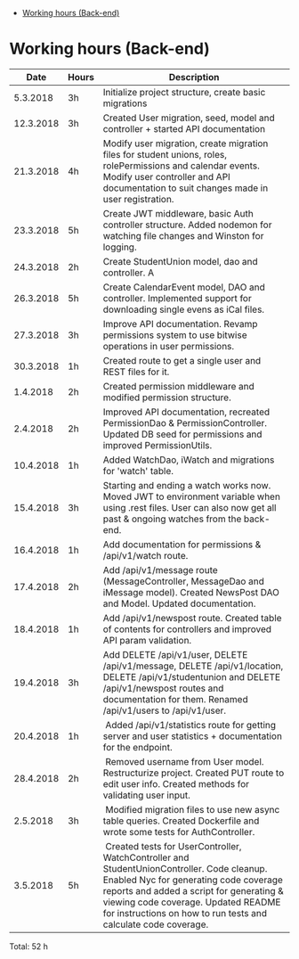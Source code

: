 <!-- START doctoc generated TOC please keep comment here to allow auto update -->
<!-- DON'T EDIT THIS SECTION, INSTEAD RE-RUN doctoc TO UPDATE -->
<!-- DON'T EDIT THIS SECTION, INSTEAD RE-RUN doctoc TO UPDATE -->

- [Working hours (Back-end)](#working-hours-back-end)

<!-- END doctoc generated TOC please keep comment here to allow auto update -->

# Working hours (Back-end)

| Date      | Hours | Description                                                                                                                                                                                                                                                                               |
| --------- | ----- | ----------------------------------------------------------------------------------------------------------------------------------------------------------------------------------------------------------------------------------------------------------------------------------------- |
| 5.3.2018  | 3h    | Initialize project structure, create basic migrations                                                                                                                                                                                                                                     |
| 12.3.2018 | 3h    | Created User migration, seed, model and controller + started API documentation                                                                                                                                                                                                            |
| 21.3.2018 | 4h    | Modify user migration, create migration files for student unions, roles, rolePermissions and calendar events. Modify user controller and API documentation to suit changes made in user registration.                                                                                     |
| 23.3.2018 | 5h    | Create JWT middleware, basic Auth controller structure. Added nodemon for watching file changes and Winston for logging.                                                                                                                                                                  |
| 24.3.2018 | 2h    | Create StudentUnion model, dao and controller. A                                                                                                                                                                                                                                          | dded API documentation for student union route and created some REST files for testing the StudentUnion endpoint. |
| 26.3.2018 | 5h    | Create CalendarEvent model, DAO and controller. Implemented support for downloading single evens as iCal files.                                                                                                                                                                           |
| 27.3.2018 | 3h    | Improve API documentation. Revamp permissions system to use bitwise operations in user permissions.                                                                                                                                                                                       |
| 30.3.2018 | 1h    | Created route to get a single user and REST files for it.                                                                                                                                                                                                                                 |
| 1.4.2018  | 2h    | Created permission middleware and modified permission structure.                                                                                                                                                                                                                          |
| 2.4.2018  | 2h    | Improved API documentation, recreated PermissionDao & PermissionController. Updated DB seed for permissions and improved PermissionUtils.                                                                                                                                                 |
| 10.4.2018 | 1h    | Added WatchDao, iWatch and migrations for 'watch' table.                                                                                                                                                                                                                                  |
| 15.4.2018 | 3h    | Starting and ending a watch works now. Moved JWT to environment variable when using .rest files. User can also now get all past & ongoing watches from the back-end.                                                                                                                      |
| 16.4.2018 | 1h    | Add documentation for permissions & /api/v1/watch route.                                                                                                                                                                                                                                  |
| 17.4.2018 | 2h    | Add /api/v1/message route (MessageController, MessageDao and iMessage model). Created NewsPost DAO and Model. Updated documentation.                                                                                                                                                      |
| 18.4.2018 | 1h    | Add /api/v1/newspost route. Created table of contents for controllers and improved API param validation.                                                                                                                                                                                  |
| 19.4.2018 | 3h    | Add DELETE /api/v1/user, DELETE /api/v1/message, DELETE /api/v1/location, DELETE /api/v1/studentunion and DELETE /api/v1/newspost routes and documentation for them. Renamed /api/v1/users to /api/v1/user.                                                                               |
| 20.4.2018 | 1h    |  Added /api/v1/statistics route for getting server and user statistics + documentation for the endpoint.                                                                                                                                                                                  |
| 28.4.2018 | 2h    |  Removed username from User model. Restructurize project. Created PUT route to edit user info. Created methods for validating user input.                                                                                                                                                 |
| 2.5.2018  | 3h    |  Modified migration files to use new async table queries. Created Dockerfile and wrote some tests for AuthController.                                                                                                                                                                     |
| 3.5.2018  | 5h    |  Created tests for UserController, WatchController and StudentUnionController. Code cleanup. Enabled Nyc for generating code coverage reports and added a script for generating & viewing code coverage. Updated README for instructions on how to run tests and calculate code coverage. |

Total: 52 h
